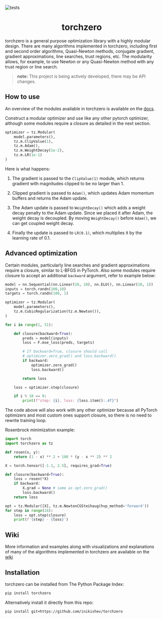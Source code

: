 ![tests](https://github.com/inikishev/torchzero/actions/workflows/tests.yml/badge.svg)

<h1 align='center'>torchzero</h1>

torchzero is a general purpose optimization library with a highly modular design. There are many algorithms implemented in torchzero, including first and second order algorithms, Quasi-Newton methods, conjugate gradient, gradient approximations, line searches, trust regions, etc. The modularity allows, for example, to use Newton or any Quasi-Newton method with any trust region or line search.

> **note:** This project is being actively developed, there may be API changes.

## How to use

An overview of the modules available in torchzero is available on the [docs](https://inikishev.github.io/torchzero/API/).

Construct a modular optimizer and use like any other pytorch optimizer, although some modules require a closure as detailed in the next section.

```py
optimizer = tz.Modular(
    model.parameters(),
    tz.m.ClipValue(1),
    tz.m.Adam(),
    tz.m.WeightDecay(1e-2),
    tz.m.LR(1e-1)
)
```

Here is what happens:

1. The gradient is passed to the ``ClipValue(1)`` module, which returns gradient with magnitudes clipped to be no larger than 1.

2. Clipped gradient is passed to ``Adam()``, which updates Adam momentum buffers and returns the Adam update.

3. The Adam update is passed to ``WeightDecay()`` which adds a weight decay penalty to the Adam update. Since we placed it after Adam, the weight decay is decoupled. By moving ``WeightDecay()`` before ``Adam()``, we can get coupled weight decay.

4. Finally the update is passed to ``LR(0.1)``, which multiplies it by the learning rate of 0.1.

## Advanced optimization

Certain modules, particularly line searches and gradient approximations require a closure, similar to L-BFGS in PyTorch. Also some modules require closure to accept an additional `backward` argument, refer to example below:

```python
model = nn.Sequential(nn.Linear(10, 10), nn.ELU(), nn.Linear(10, 1))
inputs = torch.randn(100,10)
targets = torch.randn(100, 1)

optimizer = tz.Modular(
    model.parameters(),
    tz.m.CubicRegularization(tz.m.Newton()),
)

for i in range(1, 51):

    def closure(backward=True):
        preds = model(inputs)
        loss = F.mse_loss(preds, targets)

        # If backward=True, closure should call
        # optimizer.zero_grad() and loss.backward()
        if backward:
            optimizer.zero_grad()
            loss.backward()

        return loss

    loss = optimizer.step(closure)

    if i % 10 == 0:
        print(f"step: {i}, loss: {loss.item():.4f}")
```

The code above will also work with any other optimizer because all PyTorch optimizers and most custom ones support closure, so there is no need to rewrite training loop.

Rosenbrock minimization example:

```py
import torch
import torchzero as tz

def rosen(x, y):
    return (1 - x) ** 2 + 100 * (y - x ** 2) ** 2

X = torch.tensor([-1.1, 2.5], requires_grad=True)

def closure(backward=True):
    loss = rosen(*X)
    if backward:
        X.grad = None # same as opt.zero_grad()
        loss.backward()
    return loss

opt = tz.Modular([X], tz.m.NewtonCGSteihaug(hvp_method='forward'))
for step in range(24):
    loss = opt.step(closure)
    print(f'{step} - {loss}')
```

## Wiki

More information and examples along with visualizations and explanations of many of the algorithms implemented in torchzero are available on the [wiki](https://inikishev.github.io/torchzero/overview/Basics/)

## Installation

torchzero can be installed from The Python Package Index:

```bash
pip install torchzero
```

Alternatively install it directly from this repo:

```bash
pip install git+https://github.com/inikishev/torchzero
```
